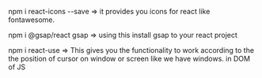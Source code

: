 npm i react-icons --save => it provides you icons for react like fontawesome.

npm i @gsap/react gsap => using this install gsap to your react project

npm i react-use => This gives you the functionality to work according to the  the position of cursor on window or screen like we have windows. in DOM of JS